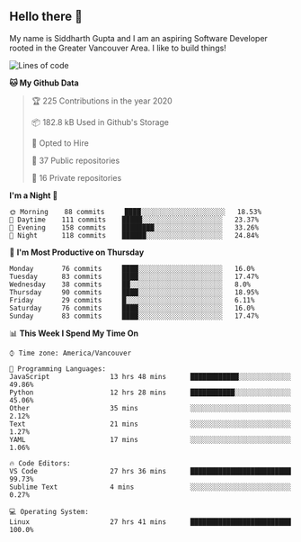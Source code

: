 ## Hello there :wave:

My name is Siddharth Gupta and I am an aspiring Software Developer rooted in the Greater Vancouver Area. I like to build things!

<!-- ![gif](https://github.com/siddg97/siddg97/blob/master/dino.gif) -->

<!--START_SECTION:waka-->
![Lines of code](https://img.shields.io/badge/From%20Hello%20World%20I%27ve%20Written-12.6%20million%20Lines%20of%20code-blue)

**🐱 My Github Data** 

> 🏆 225 Contributions in the year 2020
 > 
> 📦 182.8 kB Used in Github's Storage 
 > 
> 💼 Opted to Hire
 > 
> 📜 37 Public repositories
 > 
> 🔑 16 Private repositories 

**I'm a Night 🦉** 

```text
🌞 Morning    88 commits     ████░░░░░░░░░░░░░░░░░░░░░   18.53% 
🌆 Daytime    111 commits    █████░░░░░░░░░░░░░░░░░░░░   23.37% 
🌃 Evening    158 commits    ████████░░░░░░░░░░░░░░░░░   33.26% 
🌙 Night      118 commits    ██████░░░░░░░░░░░░░░░░░░░   24.84%

```
📅 **I'm Most Productive on Thursday** 

```text
Monday       76 commits     ████░░░░░░░░░░░░░░░░░░░░░   16.0% 
Tuesday      83 commits     ████░░░░░░░░░░░░░░░░░░░░░   17.47% 
Wednesday    38 commits     ██░░░░░░░░░░░░░░░░░░░░░░░   8.0% 
Thursday     90 commits     ████░░░░░░░░░░░░░░░░░░░░░   18.95% 
Friday       29 commits     █░░░░░░░░░░░░░░░░░░░░░░░░   6.11% 
Saturday     76 commits     ████░░░░░░░░░░░░░░░░░░░░░   16.0% 
Sunday       83 commits     ████░░░░░░░░░░░░░░░░░░░░░   17.47%

```


📊 **This Week I Spend My Time On** 

```text
⌚︎ Time zone: America/Vancouver

💬 Programming Languages: 
JavaScript               13 hrs 48 mins      ████████████░░░░░░░░░░░░░   49.86% 
Python                   12 hrs 28 mins      ███████████░░░░░░░░░░░░░░   45.06% 
Other                    35 mins             ░░░░░░░░░░░░░░░░░░░░░░░░░   2.12% 
Text                     21 mins             ░░░░░░░░░░░░░░░░░░░░░░░░░   1.27% 
YAML                     17 mins             ░░░░░░░░░░░░░░░░░░░░░░░░░   1.06%

🔥 Code Editors: 
VS Code                  27 hrs 36 mins      █████████████████████████   99.73% 
Sublime Text             4 mins              ░░░░░░░░░░░░░░░░░░░░░░░░░   0.27%

💻 Operating System: 
Linux                    27 hrs 41 mins      █████████████████████████   100.0%

```


<!--END_SECTION:waka-->



